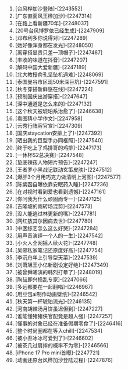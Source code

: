 
1. [台风桦加沙登陆]-[2243552]
1. [广东直面风王桦加沙]-[2247314]
1. [在路上看新疆70年]-[2248037]
1. [20号台风博罗依已经生成]-[2247909]
1. [邓布利多你说得对]-[2247289]
1. [她好像浑身都在发光]-[2248050]
1. [离穿搭显贵只差一顶帽子]-[2247467]
1. [丰收的味道在抖音]-[2247207]
1. [解码中国大爱新疆]-[2247189]
1. [北大教授俞孔坚坠机遇难]-[2248069]
1. [泰国曼谷市区现50米深巨坑]-[2247591]
1. [秋冬穿搭新鲜感在线]-[2247224]
1. [预制国庆出游穿搭]-[2247647]
1. [深中通道是怎么来的]-[2247132]
1. [这个秋天被琥珀系治愈了]-[2246638]
1. [看图猜小学作文]-[2247958]
1. [云秀行阵容官宣]-[2247309]
1. [国庆staycation安排上了]-[2247392]
1. [晒出我的巨型手办同框照]-[2247540]
1. [终于吃上了鸡排哥的鸡排]-[2247173]
1. [一休杯S2总决赛]-[2247548]
1. [垫底辣孩人物短片预告]-[2247247]
1. [王者罗小黑战记联动玄策皮肤]-[2247512]
1. [爆肝3个月用巧克力做清明上河图]-[2247577]
1. [陈紫函自曝依靠安眠药入睡]-[2247236]
1. [在对视时看到爱也看到遗憾]-[2247161]
1. [你问我为什么顽固而专一]-[2247125]
1. [吉隆坡的雨转场混剪]-[2247573]
1. [没人能逃过林更新的嘴]-[2247781]
1. [网红敖其尔因病去世]-[2247780]
1. [中医综艺怎么这么好哭]-[2247284]
1. [用声音演绎一个人的一生]-[2247542]
1. [小火人全网摇人续火花]-[2247748]
1. [吴邪私家笔记还原度好高]-[2247754]
1. [李沉舟年上引导型天菜]-[2247539]
1. [刘萧旭王小亿新剧设定好绝]-[2247349]
1. [被曾舜晞演的韩烈打晕了]-[2248019]
1. [陶喆即兴捣乱专家]-[2247066]
1. [多远都要在一起翻唱]-[2246967]
1. [用豆包ai制作动画壁纸]-[2246542]
1. [秋天第一杯琥珀流光]-[2246135]
1. [河南胡辣汤月饼虽迟但到]-[2247227]
1. [谁能懂猪猪侠官配竟是超人强]-[2247257]
1. [懂事的对象已经在准备假期零食了]-[2246416]
1. [整个时尚圈都在等入chill]-[2247534]
1. [被小丑冰冰可爱到了]-[2246602]
1. [被茶几过肩摔的概率不为零]-[2246566]
1. [iPhone 17 Pro mini首曝]-[2247721]
1. [动画还原台风桦加沙登陆过程]-[2247876]